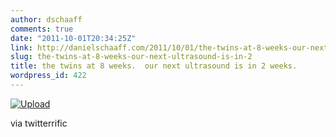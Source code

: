 ```yaml
---
author: dschaaff
comments: true
date: "2011-10-01T20:34:25Z"
link: http://danielschaaff.com/2011/10/01/the-twins-at-8-weeks-our-next-ultrasound-is-in-2/
slug: the-twins-at-8-weeks-our-next-ultrasound-is-in-2
title: the twins at 8 weeks.  our next ultrasound is in 2 weeks.
wordpress_id: 422
---
```


[![Upload](http://posterous.com/getfile/files.posterous.com/danielschaaff/lDeEFjroBEowglphFyptyugHfFnzcHItEhDfFpHBlGiekEgzextsxuukBByh/upload.jpg.scaled500.jpg)](http://posterous.com/getfile/files.posterous.com/danielschaaff/lDeEFjroBEowglphFyptyugHfFnzcHItEhDfFpHBlGiekEgzextsxuukBByh/upload.jpg.scaled1000.jpg)

  

via twitterrific

